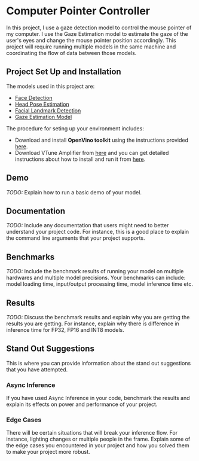 # Computer Pointer Controller

In this project, I use a gaze detection model to control the mouse pointer of my computer. I use the Gaze Estimation model to estimate the gaze of the user's eyes and change the mouse pointer position accordingly. This project will require running multiple models in the same machine and coordinating the flow of data between those models.

## Project Set Up and Installation
The models used in this project are:

- [Face Detection](https://docs.openvinotoolkit.org/latest/_models_intel_face_detection_adas_binary_0001_description_face_detection_adas_binary_0001.html)
- [Head Pose Estimation](https://docs.openvinotoolkit.org/latest/_models_intel_head_pose_estimation_adas_0001_description_head_pose_estimation_adas_0001.html)
- [Facial Landmark Detection](https://docs.openvinotoolkit.org/latest/_models_intel_landmarks_regression_retail_0009_description_landmarks_regression_retail_0009.html)
- [Gaze Estimation Model](https://docs.openvinotoolkit.org/latest/_models_intel_gaze_estimation_adas_0002_description_gaze_estimation_adas_0002.html)

The procedure for seting up your environment includes:
- Download and install **OpenVino toolkit** using the instructions provided [here](https://docs.openvinotoolkit.org/latest/index.html).
- Download VTune Amplifier from [here](https://software.intel.com/en-us/vtune/choose-download#standalone) and you can get detailed instructions about how to install and run it from [here](https://software.intel.com/en-us/get-started-with-vtune). 


## Demo
*TODO:* Explain how to run a basic demo of your model.

## Documentation
*TODO:* Include any documentation that users might need to better understand your project code. For instance, this is a good place to explain the command line arguments that your project supports.

## Benchmarks
*TODO:* Include the benchmark results of running your model on multiple hardwares and multiple model precisions. Your benchmarks can include: model loading time, input/output processing time, model inference time etc.

## Results
*TODO:* Discuss the benchmark results and explain why you are getting the results you are getting. For instance, explain why there is difference in inference time for FP32, FP16 and INT8 models.

## Stand Out Suggestions
This is where you can provide information about the stand out suggestions that you have attempted.

### Async Inference
If you have used Async Inference in your code, benchmark the results and explain its effects on power and performance of your project.

### Edge Cases
There will be certain situations that will break your inference flow. For instance, lighting changes or multiple people in the frame. Explain some of the edge cases you encountered in your project and how you solved them to make your project more robust.
